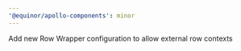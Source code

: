 ```yaml
---
'@equinor/apollo-components': minor
---
```


Add new Row Wrapper configuration to allow external row contexts
